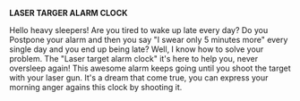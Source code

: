 **LASER TARGER ALARM CLOCK**

Hello heavy sleepers! Are you tired to wake up late every day? Do you Postpone your alarm and then you say "I swear only 5 minutes more"
every single day and you end up being late? Well, I know how to solve your problem. The "Laser target alarm clock" it's here to help you, 
never oversleep again! This awesome alarm keeps going until you shoot the target with your laser gun. It's a dream that come true, you can 
express your morning anger agains this clock by shooting it. 

